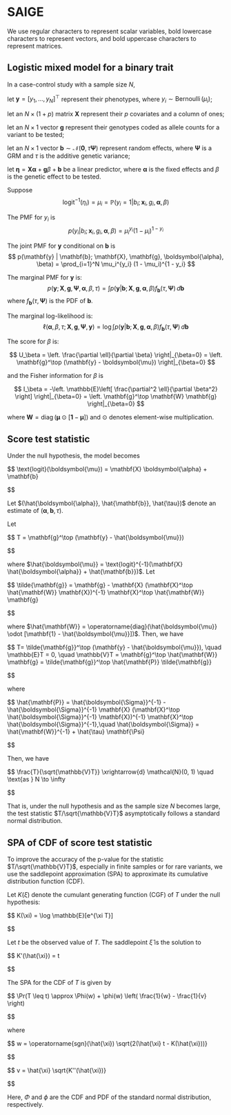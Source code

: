# SAIGE

We use regular characters to represent scalar variables, bold lowercase characters to represent vectors, and bold uppercase characters to represent matrices.

## Logistic mixed model for a binary trait

In a case-control study with a sample size $N$,

let $\mathbf{y} = [y_1,\ldots,y_N]^{\top}$ represent their phenotypes, where $y_i \sim \operatorname{Bernoulli}(\mu_i)$;

let an $N \times (1 + p)$ matrix $\mathbf{X}$ represent their $p$ covariates and a column of ones;

let an $N \times 1$ vector $\mathbf{g}$ represent their genotypes coded as allele counts for a variant to be tested;

let an $N \times 1$ vector $\mathbf{b} \sim \mathcal{N}(\mathbf{0}, \tau \mathbf{\Psi})$ represent random effects, where $\mathbf{\Psi}$ is a GRM and $\tau$ is the additive genetic variance;

let $\boldsymbol{\eta} = \mathbf{X} \boldsymbol{\alpha} + \mathbf{g}\beta + \mathbf{b}$ be a linear predictor, where $\boldsymbol{\alpha}$ is the fixed effects and $\beta$ is the genetic effect to be tested.

Suppose
$$
\operatorname{logit}^{-1}(\eta_i) = \mu_i = \mathbb{P}(y_i = 1 | b_i; \mathbf{x}_i, g_i, \boldsymbol{\alpha}, \beta)
$$

The PMF for $y_i$ is
$$
p(y_i | b_i; \mathbf{x}_i, g_i, \boldsymbol{\alpha}, \beta) = \mu_i^{y_i} (1 - \mu_i)^{1 - y_i}
$$

The joint PMF for $\mathbf{y}$ conditional on $\mathbf{b}$ is
$$
p(\mathbf{y} | \mathbf{b}; \mathbf{X}, \mathbf{g}, \boldsymbol{\alpha}, \beta) = \prod_{i=1}^N \mu_i^{y_i} (1 - \mu_i)^{1 - y_i}
$$

The marginal PMF for $\mathbf{y}$ is:
$$
p(\mathbf{y}; \mathbf{X}, \mathbf{g}, \mathbf{\Psi}, \boldsymbol{\alpha}, \beta, \tau) = \int p(\mathbf{y} | \mathbf{b}; \mathbf{X}, \mathbf{g}, \boldsymbol{\alpha}, \beta) f_{\mathbf{b}}(\tau, \mathbf{\Psi}) \, d\mathbf{b}
$$
where $f_{\mathbf{b}}(\tau, \mathbf{\Psi})$ is the PDF of $\mathbf{b}$.

The marginal log-likelihood is:
$$
\ell(\boldsymbol{\alpha}, \beta, \tau; \mathbf{X}, \mathbf{g}, \mathbf{\Psi}, \mathbf{y}) = \log \int p(\mathbf{y} | \mathbf{b}; \mathbf{X}, \mathbf{g}, \boldsymbol{\alpha}, \beta) f_{\mathbf{b}}(\tau, \mathbf{\Psi}) \, d\mathbf{b}
$$

The score for $\beta$ is:

$$
U_\beta = \left. \frac{\partial \ell}{\partial \beta} \right|_{\beta=0} = \left. \mathbf{g}^\top (\mathbf{y} - \boldsymbol{\mu}) \right|_{\beta=0}
$$

and the Fisher information for $\beta$ is

$$
I_\beta = -\left. \mathbb{E}\left[ \frac{\partial^2 \ell}{\partial \beta^2} \right] \right|_{\beta=0} = \left. \mathbf{g}^\top \mathbf{W} \mathbf{g} \right|_{\beta=0}
$$

where $\mathbf{W} = \operatorname{diag}(\boldsymbol{\mu} \odot [\mathbf{1} - \boldsymbol{\mu}])$ and $\odot$ denotes element-wise multiplication.

## Score test statistic

Under the null hypothesis, the model becomes

$$
\text{logit}(\boldsymbol{\mu}) = \mathbf{X} \boldsymbol{\alpha} + \mathbf{b}

$$

Let $(\hat{\boldsymbol{\alpha}}, \hat{\mathbf{b}}, \hat{\tau})$ denote an estimate of $(\boldsymbol{\alpha}, \mathbf{b}, \tau)$.

Let

$$
T = \mathbf{g}^\top (\mathbf{y} - \hat{\boldsymbol{\mu}})

$$

where $\hat{\boldsymbol{\mu}} = \text{logit}^{-1}(\mathbf{X} \hat{\boldsymbol{\alpha}} + \hat{\mathbf{b}})$. Let

$$
\tilde{\mathbf{g}} = \mathbf{g} - \mathbf{X} (\mathbf{X}^\top \hat{\mathbf{W}} \mathbf{X})^{-1} \mathbf{X}^\top \hat{\mathbf{W}} \mathbf{g}

$$

where $\hat{\mathbf{W}} = \operatorname{diag}(\hat{\boldsymbol{\mu}} \odot [\mathbf{1} - \hat{\boldsymbol{\mu}}])$. Then, we have

$$
T= \tilde{\mathbf{g}}^\top (\mathbf{y} - \hat{\boldsymbol{\mu}}), \quad
\mathbb{E}T = 0, \quad
\mathbb{V}T = \mathbf{g}^\top \hat{\mathbf{W}} \mathbf{g} = \tilde{\mathbf{g}}^\top \hat{\mathbf{P}} \tilde{\mathbf{g}}

$$

where

$$
\hat{\mathbf{P}} = \hat{\boldsymbol{\Sigma}}^{-1} - \hat{\boldsymbol{\Sigma}}^{-1} \mathbf{X} (\mathbf{X}^\top \hat{\boldsymbol{\Sigma}}^{-1} \mathbf{X})^{-1} \mathbf{X}^\top \hat{\boldsymbol{\Sigma}}^{-1},\quad
\hat{\boldsymbol{\Sigma}} = \hat{\mathbf{W}}^{-1} + \hat{\tau} \mathbf{\Psi}

$$

Then, we have

$$
\frac{T}{\sqrt{\mathbb{V}T}} \xrightarrow{d} \mathcal{N}(0, 1) \quad \text{as } N \to \infty

$$

That is, under the null hypothesis and as the sample size $N$ becomes large, the test statistic $T/\sqrt{\mathbb{V}T}$ asymptotically follows a standard normal distribution.

## SPA of CDF of score test statistic

To improve the accuracy of the p-value for the statistic $T/\sqrt{\mathbb{V}T}$, especially in finite samples or for rare variants, we use the saddlepoint approximation (SPA) to approximate its cumulative distribution function (CDF).

Let $K(\xi)$ denote the cumulant generating function (CGF) of $T$ under the null hypothesis:

$$
K(\xi) = \log \mathbb{E}[e^{\xi T}]

$$

Let $t$ be the observed value of $T$. The saddlepoint $\hat{\xi}$ is the solution to

$$
K'(\hat{\xi}) = t

$$

The SPA for the CDF of $T$ is given by

$$
\Pr(T \leq t) \approx \Phi(w) + \phi(w) \left( \frac{1}{w} - \frac{1}{v} \right)

$$

where

$$
w = \operatorname{sgn}(\hat{\xi}) \sqrt{2(\hat{\xi} t - K(\hat{\xi}))}

$$

$$
v = \hat{\xi} \sqrt{K''(\hat{\xi})}

$$

Here, $\Phi$ and $\phi$ are the CDF and PDF of the standard normal distribution, respectively.
